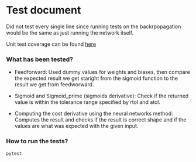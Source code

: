 # Test document

Did not test every single line since running tests on the backrpopagation would be the same as just running the network itself.

Unit test coverage can be found [here](https://luukasmakila.github.io/neural-network-to-recognize-digits/)

### What has been tested?

- Feedforward: Used dummy values for weights and biases, then compare the expected result we get staright from the sigmoid function to the result we get from feedworward.

- Sigmoid and Sigmoid_prime (sigmoids derivative): Check if the returned value is within the tolerance range specified by rtol and atol.

- Computing the cost derivative using the neural networks method: Computes the result and checks if the result is correct shape and if the values are what was expected with the given input.

### How to run the tests?

```console
pytest
```
